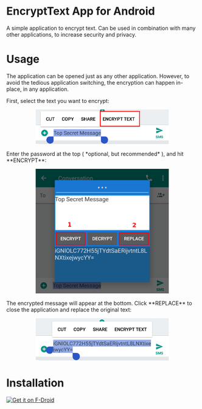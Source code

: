 # EncryptText App for Android
A simple application to encrypt text. Can be used in combination with many other applications, to increase security and privacy.


# Usage
The application can be opened just as any other application. However, to avoid
the tedious application switching, the encryption can happen in-place, in any 
application.

First, select the text you want to encrypt:
<p align="center"><img src="screenshots/screenshot1.png" width="350"/></p>
Enter the password at the top ( *optional, but recommended* ), and hit 
**ENCRYPT**:
<p align="center"><img src="screenshots/screenshot2.png" width="350"/></p>
The encrypted message will appear at the bottom. Click **REPLACE** to close the
application and replace the original text:
<p align="center"><img src="screenshots/screenshot3.png" width="350"/></p>

# Installation
[<img src="https://fdroid.gitlab.io/artwork/badge/get-it-on.png"
      alt="Get it on F-Droid"
      height="80">](https://f-droid.org/packages/dk.meznik.jan.encrypttext/)
